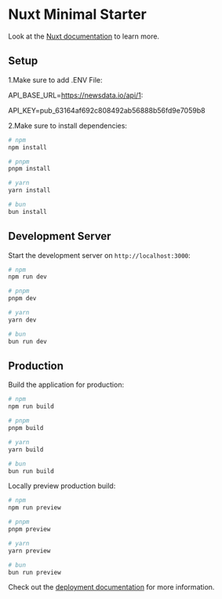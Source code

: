 # Nuxt Minimal Starter

Look at the [Nuxt documentation](https://nuxt.com/docs/getting-started/introduction) to learn more.

## Setup

1.Make sure to add .ENV File:

API_BASE_URL=https://newsdata.io/api/1:

API_KEY=pub_63164af692c808492ab56888b56fd9e7059b8


2.Make sure to install dependencies:

```bash
# npm
npm install

# pnpm
pnpm install

# yarn
yarn install

# bun
bun install
```

## Development Server

Start the development server on `http://localhost:3000`:

```bash
# npm
npm run dev

# pnpm
pnpm dev

# yarn
yarn dev

# bun
bun run dev
```

## Production

Build the application for production:

```bash
# npm
npm run build

# pnpm
pnpm build

# yarn
yarn build

# bun
bun run build
```

Locally preview production build:

```bash
# npm
npm run preview

# pnpm
pnpm preview

# yarn
yarn preview

# bun
bun run preview
```

Check out the [deployment documentation](https://nuxt.com/docs/getting-started/deployment) for more information.
